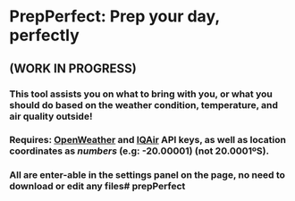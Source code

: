 # PrepPerfect: Prep your day, perfectly 
## (WORK IN PROGRESS)

### This tool assists you on what to bring with you, or what you should do based on the weather condition, temperature, and air quality outside!

### Requires: [OpenWeather](https://openweathermap.org/current) and [IQAir](https://www.iqair.com/air-quality-monitors/api) API keys, as well as location coordinates as _numbers_ (e.g: -20.00001) (not 20.0001ºS). 
### All are enter-able in the settings panel on the page, no need to download or edit any files# prepPerfect
